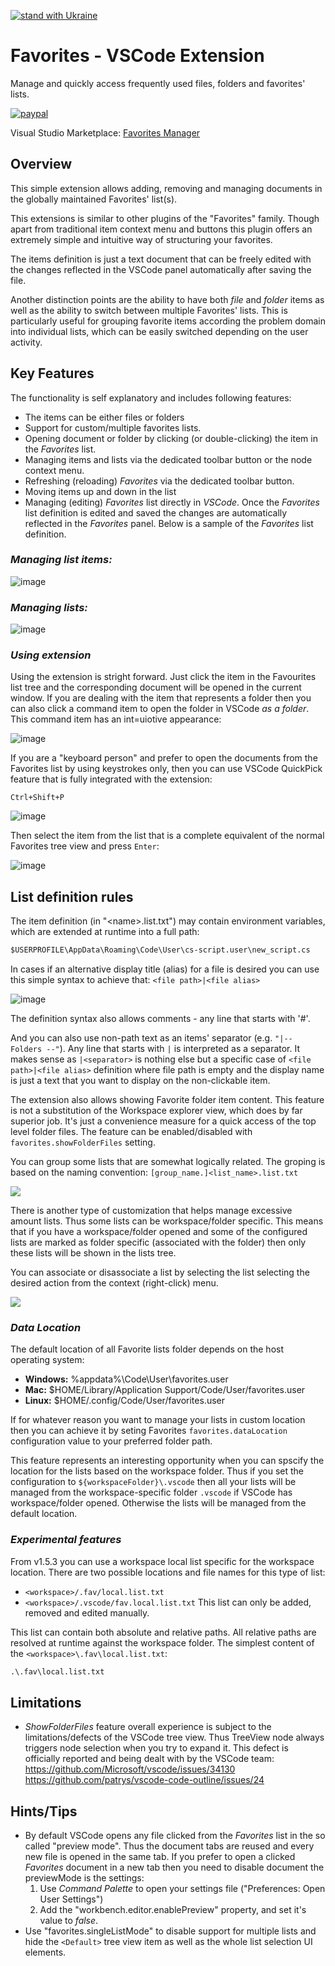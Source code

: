 [![stand with Ukraine](https://img.shields.io/badge/stand_with-ukraine-ffd700.svg?labelColor=0057b7)](https://stand-with-ukraine.pp.ua)
# Favorites - VSCode Extension

Manage and quickly access frequently used files, folders and favorites' lists.

[![paypal](https://www.paypalobjects.com/en_US/i/btn/btn_donateCC_LG.gif)](https://www.cs-script.net/cs-script/Donation.html)

Visual Studio Marketplace: [Favorites Manager](https://marketplace.visualstudio.com/items?itemName=oleg-shilo.favorites) 

## Overview

This simple extension allows adding, removing and managing documents in the globally maintained Favorites' list(s).

This extensions is similar to other plugins of the "Favorites" family. Though apart from traditional item context menu and buttons this plugin offers an extremely simple and intuitive way of structuring your favorites.

The items definition is just a text document that can be freely edited with the changes reflected in the VSCode panel automatically after saving the file.

Another distinction points are the ability to have both _file_ and _folder_ items as well as the ability to switch between multiple Favorites' lists. This is particularly useful for grouping favorite items according the problem domain into individual lists, which can be easily switched depending on the user activity.

## Key Features

The functionality is self explanatory and includes following features:

* The items can be either files or folders
* Support for custom/multiple favorites lists.
* Opening document or folder by clicking (or double-clicking) the item in the _Favorites_ list.
* Managing items and lists via the dedicated toolbar button or the node context menu.
* Refreshing (reloading) _Favorites_ via the dedicated toolbar button.
* Moving items up and down in the list
* Managing (editing) _Favorites_ list directly in _VSCode_. Once the _Favorites_ list definition is edited and saved the changes are automatically reflected in the _Favorites_ panel. Below is a sample of the _Favorites_ list definition.

### _Managing list items:_

![image](https://raw.githubusercontent.com/oleg-shilo/Favorites.vscode/master/resources/images/favorites_vscode.gif)

### _Managing lists:_

![image](https://raw.githubusercontent.com/oleg-shilo/Favorites.vscode/master/resources/images/codemap.lists.gif)

### _Using extension_

Using the extension is stright forward. Just click the item in the Favourites list tree and the corresponding document will be opened in the current window.
If you are dealing with the item that represents a folder then you can also click a command item to open the  folder in VSCode _as a folder_. This command item has an int=uiotive appearance:
  
![image](https://github.com/user-attachments/assets/2ae86a05-9f3d-4c4c-831b-7a20795cd9a1)

If you are a "keyboard person" and prefer to open the documents from the Favorites list by using keystrokes only, then you can use VSCode QuickPick feature that is fully integrated with the extension:

`Ctrl+Shift+P`

![image](https://github.com/user-attachments/assets/daf86b50-c9bc-4aac-8cab-ffbf9d3294e2)

Then select the item from the list that is a complete equivalent of the normal Favorites tree view and press `Enter`:

![image](https://github.com/user-attachments/assets/9c7b8cd7-abfe-4fb3-9f4c-1c5499c14b18)

## List definition rules

The item definition (in "&lt;name&gt;.list.txt") may contain environment variables, which  are extended at runtime into a full path:

```txt
$USERPROFILE\AppData\Roaming\Code\User\cs-script.user\new_script.cs
```

In cases if an alternative display title (alias) for a file is desired you can use this simple syntax to achieve that: `<file path>|<file alias>`

![image](https://user-images.githubusercontent.com/16729806/156863567-e039de94-5a94-4c05-9b24-5e1d633c1e0a.png)

The definition syntax also allows comments - any line that starts with '#'.

And you can also use non-path text as an items' separator (e.g. `"|-- Folders --"`). Any line that starts with `|` is interpreted as a separator. It makes sense as `|<separator>` is nothing else but a specific case of `<file path>|<file alias>` definition where file path is empty and the display name is just a text that you want to display on the non-clickable item.

The extension also allows showing Favorite folder item content.
This feature is not a substitution of the Workspace explorer view, which does by far superior job. It's just a convenience measure for a quick access of the top level folder files. The feature can be enabled/disabled with `favorites.showFolderFiles` setting.

You can group some lists that are somewhat logically related. The groping is based on the naming convention: `[group_name.]<list_name>.list.txt`

![](resources/images/favorites_grouping.png)

There is another type of customization that helps manage excessive amount lists. Thus some lists can be workspace/folder specific. This means that if you have a workspace/folder opened and some of the configured lists are marked as folder specific (associated with the folder) then only these lists will be shown in the lists tree.

You can associate or disassociate a list by selecting the list selecting the desired action from the context (right-click) menu.

![](resources/images/folder_specific.png)

### _Data Location_

The default location of all Favorite lists folder depends on the host operating system:

* **Windows:** %appdata%\Code\User\favorites.user
* **Mac:** $HOME/Library/Application Support/Code/User/favorites.user
* **Linux:** $HOME/.config/Code/User/favorites.user

If for whatever reason you want to manage your lists in custom location then you can achieve it by seting Favorites `favorites.dataLocation` configuration value to your preferred folder path.

This feature represents an interesting opportunity when you can spscify the location for the lists based on the workspace folder. Thus if you set the configuration to `${workspaceFolder}\.vscode` then all your lists will be managed from the workspace-specific folder `.vscode` if VSCode has workspace/folder opened. Otherwise the lists will be managed from the default location.

### _Experimental features_

From v1.5.3 you can use a workspace local list specific for the workspace location. There are two possible locations and file names for this type of list:
 - `<workspace>/.fav/local.list.txt`
 - `<workspace>/.vscode/fav.local.list.txt` 
This list can only be added, removed and edited manually.

This list can contain both absolute and relative paths. All relative paths are resolved at runtime against the workspace folder.
The simplest content of the `<workspace>\.fav\local.list.txt`:

```txt 
.\.fav\local.list.txt 
```

## Limitations

* _ShowFolderFiles_ feature overall experience is subject to the limitations/defects of the VSCode tree view. Thus TreeView node always triggers node selection when you try to expand it. This defect is officially reported and being dealt with by the VSCode team:<br/>
   https://github.com/Microsoft/vscode/issues/34130<br/>
   https://github.com/patrys/vscode-code-outline/issues/24<br/>

## Hints/Tips

* By default VSCode opens any file clicked from the  _Favorites_ list in the so called "preview mode". Thus the document tabs are reused and every new file is opened in the same tab. If you prefer to open a clicked _Favorites_ document in a new tab then you need to disable document the previewMode is the settings:
  1. Use _Command Palette_ to open your settings file ("Preferences: Open User Settings")
  2. Add the "workbench.editor.enablePreview" property, and set it's value to _false_.
* Use "favorites.singleListMode" to disable support for multiple lists and hide the `<Default>` tree view item as well as the whole list selection UI elements.
